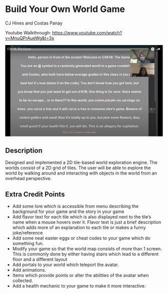 # Build Your Own World Game
CJ Hines and Costas Panay

Youtube Walkthrough: https://www.youtube.com/watch?v=MnuQPrAueWg&t=3s

[![Video](thumbnail.png)](https://www.youtube.com/watch?v=MnuQPrAueWg&t=3s)

## Description
Designed and implemented a 2D tile-based world exploration engine. The worlds consist of a 2D grid of tiles. The user will be able to explore the world by walking around and interacting with objects in the world from an overhead perspective. 

## Extra Credit Points
- Add some lore which is accessible from menu describing the background for your game and the story in your game
- Add flavor text for each tile which is also displayed next to the tile’s name when a mouse hovers over it. Flavor text is just a brief description which adds more of an explanation to each tile or makes a funny joke/reference
- Add some neat easter eggs or cheat codes to your game which do something fun. 
- Modify your game so that the world map consists of more than 1 screen. This is commonly done by either having stairs which lead to a different floor and a different layout
- Add portals to your world which teleport the avatar.
- Add animations.
- Items which provide points or alter the abilities of the avatar when collected.
- Add a health mechanic to your game to make it more interactive.
